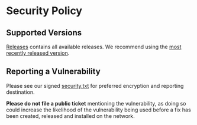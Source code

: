 # Security Policy

## Supported Versions

[Releases](https://github.com/hats-finance/hats/releases/) contains all available releases. We recommend using the [most recently released version](https://github.com/prysmaticlabs/prysm/releases/latest).

## Reporting a Vulnerability

Please see our signed [security.txt](https://github.com/hats-finance/hats/blob/develop/.well-known/security.txt) for preferred encryption and reporting destination.

**Please do not file a public ticket** mentioning the vulnerability, as doing so could increase the likelihood of the vulnerability being used before a fix has been created, released and installed on the network.
